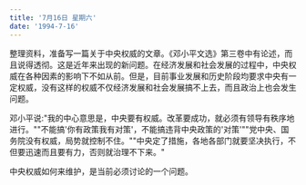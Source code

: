```yaml
---
title: '7月16日 星期六'
date: '1994-7-16'
---
```


整理资料，准备写一篇关于中央权威的文章。《邓小平文选》第三卷中有论述，而且说得透彻。这是近年来出现的新问题。在经济发展和社会发展的过程中，中央权威在各种因素的影响下不如从前。但是，目前事业发展和历史阶段均要求中央有一定权威，没有这样的权威不仅经济发展和社会发展搞不上去，而且政治上也会发生问题。

邓小平说:"我的中心意思是，中央要有权威。改革要成功，就必须有领导有秩序地进行。""不能搞'你有政策我有对策'，不能搞违背中央政策的'对策'""党中央、国务院没有权威，局势就控制不住。""中央定了措施，各地各部门就要坚决执行，不但要迅速而且要有力，否则就治理不下来。"

中央权威如何来维护，是当前必须讨论的一个问题。

